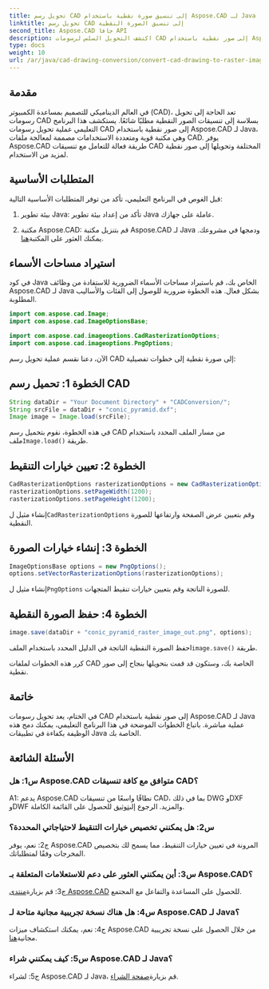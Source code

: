 ```yaml
---
title: تحويل رسم CAD إلى تنسيق صورة نقطية باستخدام Aspose.CAD لـ Java
linktitle: تحويل رسم CAD إلى تنسيق الصورة النقطية
second_title: Aspose.CAD جافا API
description: اكتشف التحويل السلس لرسومات CAD إلى صور نقطية باستخدام Aspose.CAD لـ Java. اتبع دليلنا خطوة بخطوة للتكامل الفعال.
type: docs
weight: 10
url: /ar/java/cad-drawing-conversion/convert-cad-drawing-to-raster-image/
---
```

## مقدمة

في العالم الديناميكي للتصميم بمساعدة الكمبيوتر (CAD)، تعد الحاجة إلى تحويل رسومات CAD بسلاسة إلى تنسيقات الصور النقطية مطلبًا شائعًا. يستكشف هذا البرنامج التعليمي عملية تحويل رسومات CAD إلى صور نقطية باستخدام Aspose.CAD لـ Java، وهي مكتبة قوية ومتعددة الاستخدامات مصممة لمعالجة ملفات CAD. يوفر Aspose.CAD طريقة فعالة للتعامل مع تنسيقات CAD المختلفة وتحويلها إلى صور نقطية لمزيد من الاستخدام.

## المتطلبات الأساسية

قبل الغوص في البرنامج التعليمي، تأكد من توفر المتطلبات الأساسية التالية:

1. بيئة تطوير Java: تأكد من إعداد بيئة تطوير Java عاملة على جهازك.

2. مكتبة Aspose.CAD: قم بتنزيل مكتبة Aspose.CAD لـ Java ودمجها في مشروعك. يمكنك العثور على المكتبة[هنا](https://releases.aspose.com/cad/java/).

## استيراد مساحات الأسماء

في كود Java الخاص بك، قم باستيراد مساحات الأسماء الضرورية للاستفادة من وظائف Aspose.CAD لـ Java بشكل فعال. هذه الخطوة ضرورية للوصول إلى الفئات والأساليب المطلوبة.

```java
import com.aspose.cad.Image;
import com.aspose.cad.ImageOptionsBase;

import com.aspose.cad.imageoptions.CadRasterizationOptions;
import com.aspose.cad.imageoptions.PngOptions;
```

الآن، دعنا نقسم عملية تحويل رسم CAD إلى صورة نقطية إلى خطوات تفصيلية:

## الخطوة 1: تحميل رسم CAD

```java
String dataDir = "Your Document Directory" + "CADConversion/";
String srcFile = dataDir + "conic_pyramid.dxf";
Image image = Image.load(srcFile);
```

 في هذه الخطوة، نقوم بتحميل رسم CAD من مسار الملف المحدد باستخدام ملف`Image.load()` طريقة.

## الخطوة 2: تعيين خيارات التنقيط

```java
CadRasterizationOptions rasterizationOptions = new CadRasterizationOptions();
rasterizationOptions.setPageWidth(1200);
rasterizationOptions.setPageHeight(1200);
```

 إنشاء مثيل ل`CadRasterizationOptions` وقم بتعيين عرض الصفحة وارتفاعها للصورة النقطية.

## الخطوة 3: إنشاء خيارات الصورة

```java
ImageOptionsBase options = new PngOptions();
options.setVectorRasterizationOptions(rasterizationOptions);
```

 إنشاء مثيل ل`PngOptions` للصورة الناتجة وقم بتعيين خيارات تنقيط المتجهات.

## الخطوة 4: حفظ الصورة النقطية

```java
image.save(dataDir + "conic_pyramid_raster_image_out.png", options);
```

 احفظ الصورة النقطية الناتجة في الدليل المحدد باستخدام الملف`image.save()` طريقة.

كرر هذه الخطوات لملفات CAD الخاصة بك، وستكون قد قمت بتحويلها بنجاح إلى صور نقطية.

## خاتمة

في الختام، يعد تحويل رسومات CAD إلى صور نقطية باستخدام Aspose.CAD لـ Java عملية مباشرة. باتباع الخطوات الموضحة في هذا البرنامج التعليمي، يمكنك دمج هذه الوظيفة بكفاءة في تطبيقات Java الخاصة بك.

## الأسئلة الشائعة

### س1: هل Aspose.CAD متوافق مع كافة تنسيقات CAD؟

 A1: يدعم Aspose.CAD نطاقًا واسعًا من تنسيقات CAD، بما في ذلك DWG وDXF وDWF والمزيد. الرجوع إلى[توثيق](https://reference.aspose.com/cad/java/) للحصول على القائمة الكاملة.

### س2: هل يمكنني تخصيص خيارات التنقيط لاحتياجاتي المحددة؟

ج2: نعم، يوفر Aspose.CAD المرونة في تعيين خيارات التنقيط، مما يسمح لك بتخصيص المخرجات وفقًا لمتطلباتك.

### س3: أين يمكنني العثور على دعم للاستعلامات المتعلقة بـ Aspose.CAD؟

 ج3: قم بزيارة[منتدى Aspose.CAD](https://forum.aspose.com/c/cad/19) للحصول على المساعدة والتفاعل مع المجتمع.

### س4: هل هناك نسخة تجريبية مجانية متاحة لـ Aspose.CAD لـ Java؟

 ج4: نعم، يمكنك استكشاف ميزات Aspose.CAD من خلال الحصول على نسخة تجريبية مجانية[هنا](https://releases.aspose.com/).

### س5: كيف يمكنني شراء Aspose.CAD لـ Java؟

 ج5: لشراء Aspose.CAD لـ Java، قم بزيارة[صفحة الشراء](https://purchase.aspose.com/buy).